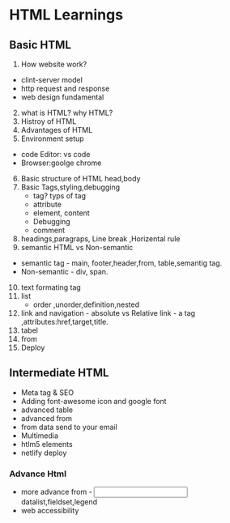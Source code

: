 # HTML Learnings
## Basic HTML
1. How website work?
 - clint-server model
 - http request and response
 - web design fundamental

2. what is HTML? why HTML?
3. Histroy of HTML
4. Advantages of HTML
5. Environment setup
 - code Editor: vs code
 - Browser:goolge chrome
6. Basic structure of HTML
 head,body
7. Basic Tags,styling,debugging
   - tag? typs of tag
   - attribute
   - element, content
   - Debugging
   - comment
8. headings,paragraps, Line break ,Horizental rule
9. semantic HTML vs Non-semantic
 - semantic tag - main, footer,header,from, table,semantig tag.
 - Non-semantic - div, span.
 10. text formating tag
 11. list 
      - order ,unorder,definition,nested
 12. link and navigation
    - absolute vs Relative link
    - a tag ,attributes:href,target,title.
 13. tabel
 14. from
 15. Deploy

 ## Intermediate HTML
  - Meta tag & SEO
  - Adding font-awesome icon and google font
  - advanced table
  - advanced from
  - from data send to your email
  - Multimedia
  - htlm5 elements
  - netlify deploy
### Advance Html
   - more advance from - <input  type="color/range">
    datalist,fieldset,legend 
   - web accessibility

  